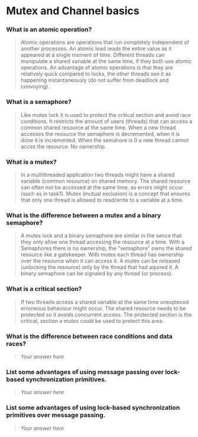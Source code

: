 # Mutex and Channel basics

### What is an atomic operation?
> Atomic operations are operations that run completely independent of another processes. An atomic load reads the entire value as it appeared at a single moment of time. Different threads can manipulate a shared variable at the same time, if they both use atomic operations. An advantage of atomic operations is that they are relatively quick compared to locks, the other threads see it as happening instantaneously (do not suffer from deadlock and convoying).

### What is a semaphore?
> Like mutex lock it is used to protect the critical section and avoid race conditions. It restricts the amount of users (threads) that can access a common shared resource at the same time. When a new thread accesses the resource the semaphore is decremented, when it is done it is incremented. When the semahore is 0 a new thread cannot acces the resource. No ownership. 

### What is a mutex?
> In a multithreaded application two threads might have a shared variable (common resource) on shared memory. The shared resource can often not be accessed at the same time, as errors might occur (such as in task1). Mutex (mutual exclusion) is a concept that ensures that only one thread is allowed to read/write to a variable at a time. 

### What is the difference between a mutex and a binary semaphore?
> A mutex lock and a binary semaphore are similar in the sence that they only allow one thread accessing the resource at a time. With a Semaphores there is no ownership, the "semaphore" owns the shared resource like a gatekeeper. With mutex each thread has ownership over the resource when it can access it. A mutex can be released (unlocking the resource) only by the thread that had aquired it. A binary semaphore can be signaled by any thread (or process).

### What is a critical section?
> If two threads access a shared variable at the same time unexpteced erroneous behaviour might occur. The shared resource needs to be protected so it avoids concurrent access. The protected section is the critical, section a mutex could be used to protect this area. 

### What is the difference between race conditions and data races?
 > *Your answer here*

### List some advantages of using message passing over lock-based synchronization primitives.
> *Your answer here*

### List some advantages of using lock-based synchronization primitives over message passing.
> *Your answer here*
